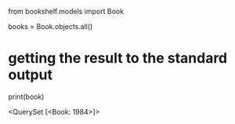 from bookshelf.models import Book

books = Book.objects.all()

# getting the result to the standard output

print(book)

<QuerySet [<Book: 1984>]>